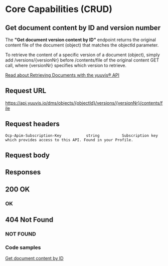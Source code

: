 # Core Capabilities (CRUD)

## Get document content by ID and version number

The **"Get document version content by ID"** endpoint returns the original content file of the document (object) that matches the objectId parameter.

To retrieve the content of a specific version of a document (object), simply add /versions/{versionNr} before /contents/file of the original content GET call, where {versionNr} specifies which version to retrieve.


[Read about Retrieving Documents with the yuuvis® API](https://yuuvis.io/how-to/retrieve)

## Request URL

https://api.yuuvis.io/dms/objects/{objectId}/versions/{versionNr}/contents/file

## Request headers

```
Ocp-Apim-Subscription-Key           string          Subscription key which provides access to this API. Found in your Profile.

```
## Request body

## Responses

## 200 OK

### OK

## 404 Not Found

### NOT FOUND

### Code samples

[Get document content by ID](./Get-Object-Content.py)
